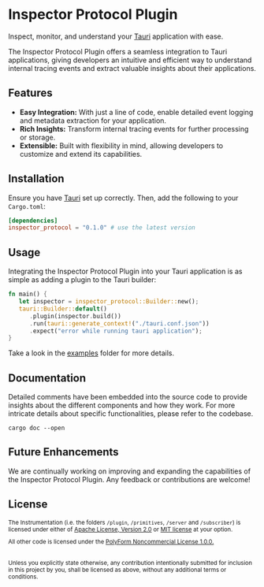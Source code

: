 # Inspector Protocol Plugin

Inspect, monitor, and understand your [Tauri](https://tauri.app) application with ease.

The Inspector Protocol Plugin offers a seamless integration to Tauri applications, giving developers an intuitive and efficient way to understand internal tracing events and extract valuable insights about their applications.

## Features
- **Easy Integration:** With just a line of code, enable detailed event logging and metadata extraction for your application.
- **Rich Insights:** Transform internal tracing events for further processing or storage.
- **Extensible:** Built with flexibility in mind, allowing developers to customize and extend its capabilities.

## Installation

Ensure you have [Tauri](https://tauri.app) set up correctly. Then, add the following to your `Cargo.toml`:

```toml
[dependencies]
inspector_protocol = "0.1.0" # use the latest version
```

## Usage

Integrating the Inspector Protocol Plugin into your Tauri application is as simple as adding a plugin to the Tauri builder:

```rust
fn main() {
   let inspector = inspector_protocol::Builder::new();
   tauri::Builder::default()
      .plugin(inspector.build())
      .run(tauri::generate_context!("./tauri.conf.json"))
      .expect("error while running tauri application");
}
```

Take a look in the [examples](./examples) folder for more details.

## Documentation

Detailed comments have been embedded into the source code to provide insights about the different components and how they work. For more intricate details about specific functionalities, please refer to the codebase.

```
cargo doc --open
```

## Future Enhancements

We are continually working on improving and expanding the capabilities of the Inspector Protocol Plugin. Any feedback or contributions are welcome!

## License

<sup>

The Instrumentation (i.e. the folders `/plugin`, `/primitives`, `/server` and `/subscriber`) is licensed under either 
of <a href="LICENSE-APACHE">Apache License, Version 2.0</a> or <a href="LICENSE-MIT">MIT license</a> at your option.

All other code is licensed under the <a href="LICENSE-POLYFORM-NONCOMMERCIAL">PolyForm Noncommercial License 1.0.0.</a>

</sup>

<br>

<sub>
Unless you explicitly state otherwise, any contribution intentionally submitted
for inclusion in this project by you, shall be licensed as above, without any 
additional terms or conditions.
</sub>


